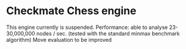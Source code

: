 # Checkmate Chess engine 
This engine currently is suspended. 
Performance: able to analyse 23-30,000,000 nodes / sec. (tested with the standard minmax benchmark algorithm)
Move evaluation to be improved
